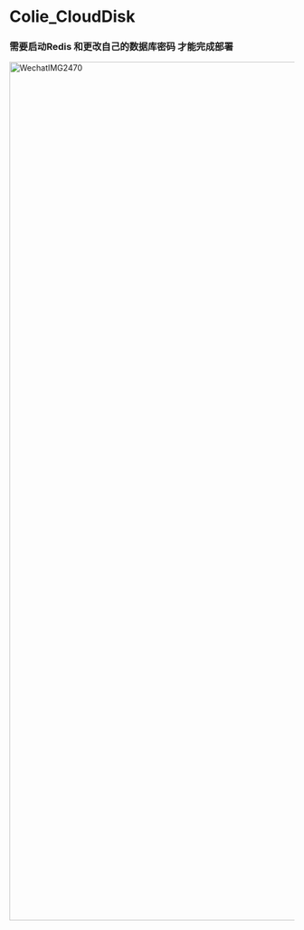 # Colie_CloudDisk
### 需要启动Redis 和更改自己的数据库密码 才能完成部署
<img width="1517" alt="WechatIMG2470" src="https://github.com/AMXSYang/Colie_CloudDisk/assets/101175603/ca73e1b0-88d5-42a0-87ef-ae59cf463efd">
